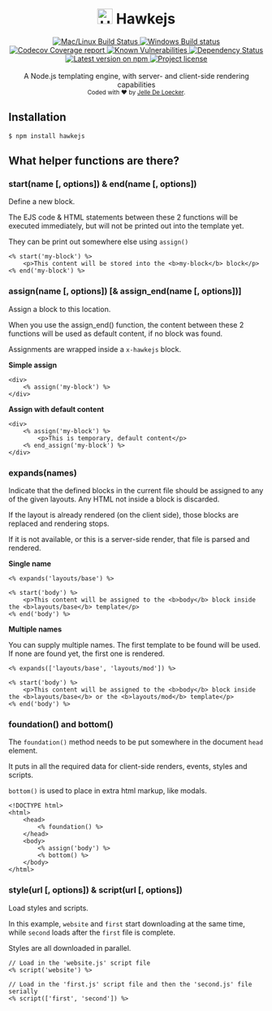 <h1 align="center">
  <img src="https://protoblast.develry.be/media/static/hawkejs-small.png" width=30 alt="Hawkejs logo"/>
  <b>Hawkejs</b>
</h1>
<div align="center">
  <!-- CI - TravisCI -->
  <a href="https://travis-ci.org/11ways/hawkejs">
    <img src="https://travis-ci.org/11ways/hawkejs.svg?branch=master" alt="Mac/Linux Build Status" />
  </a>

  <!-- CI - AppVeyor -->
  <a href="https://ci.appveyor.com/project/skerit/hawkejs">
    <img src="https://img.shields.io/appveyor/ci/skerit/hawkejs/master.svg?label=Windows" alt="Windows Build status" />
  </a>

  <!-- Coverage - Codecov -->
  <a href="https://codecov.io/gh/11ways/hawkejs">
    <img src="https://img.shields.io/codecov/c/github/11ways/hawkejs/master.svg" alt="Codecov Coverage report" />
  </a>

  <!-- DM - Snyk -->
  <a href="https://snyk.io/test/github/skerit/hawkejs?targetFile=package.json">
    <img src="https://snyk.io/test/github/skerit/hawkejs/badge.svg?targetFile=package.json" alt="Known Vulnerabilities" />
  </a>

  <!-- DM - David -->
  <a href="https://david-dm.org/11ways/hawkejs">
    <img src="https://david-dm.org/11ways/hawkejs/status.svg" alt="Dependency Status" />
  </a>
</div>

<div align="center">
  <!-- Version - npm -->
  <a href="https://www.npmjs.com/package/hawkejs">
    <img src="https://img.shields.io/npm/v/hawkejs.svg" alt="Latest version on npm" />
  </a>

  <!-- License - MIT -->
  <a href="https://github.com/11ways/hawkejs#license">
    <img src="https://img.shields.io/github/license/11ways/hawkejs.svg" alt="Project license" />
  </a>
</div>
<br>
<div align="center">
  A Node.js templating engine, with server- and client-side rendering capabilities
</div>
<div align="center">
  <sub>
    Coded with ❤️ by <a href="#authors">Jelle De Loecker</a>.
  </sub>
</div>


## Installation

    $ npm install hawkejs

## What helper functions are there?

### start(name [, options]) & end(name [, options])

Define a new block.

The EJS code & HTML statements between these 2 functions will be executed immediately, but will not be printed out into the template yet.

They can be print out somewhere else using `assign()`

```ejs
<% start('my-block') %>
	<p>This content will be stored into the <b>my-block</b> block</p>
<% end('my-block') %>
```

### assign(name [, options]) [& assign_end(name [, options])]

Assign a block to this location.

When you use the assign_end() function, the content between these 2 functions will be used as default content, if no block was found.

Assignments are wrapped inside a `x-hawkejs` block.

**Simple assign**

```ejs
<div>
	<% assign('my-block') %>
</div>
```

**Assign with default content**

```ejs
<div>
	<% assign('my-block') %>
		<p>This is temporary, default content</p>
	<% end_assign('my-block') %>
</div>
```

### expands(names)

Indicate that the defined blocks in the current file should be assigned to any of the given layouts. Any HTML not inside a block is discarded.

If the layout is already rendered (on the client side), those blocks are replaced and rendering stops.

If it is not available, or this is a server-side render, that file is parsed and rendered.

**Single name**

```ejs
<% expands('layouts/base') %>

<% start('body') %>
	<p>This content will be assigned to the <b>body</b> block inside the <b>layouts/base</b> template</p>
<% end('body') %>
```

**Multiple names**

You can supply multiple names. The first template to be found will be used.
If none are found yet, the first one is rendered.

```ejs
<% expands(['layouts/base', 'layouts/mod']) %>

<% start('body') %>
	<p>This content will be assigned to the <b>body</b> block inside the <b>layouts/base</b> or the <b>layouts/mod</b> template</p>
<% end('body') %>
```

### foundation() and bottom()

The `foundation()` method needs to be put somewhere in the document `head` element.

It puts in all the required data for client-side renders, events, styles and scripts.

`bottom()` is used to place in extra html markup, like modals.

```ejs
<!DOCTYPE html>
<html>
	<head>
		<% foundation() %>
	</head>
	<body>
		<% assign('body') %>
		<% bottom() %>
	</body>
</html>
```

### style(url [, options]) & script(url [, options])

Load styles and scripts.

In this example, `website` and `first` start downloading at the same time, while `second` loads after the `first` file is complete.

Styles are all downloaded in parallel.

```ejs
// Load in the 'website.js' script file
<% script('website') %>

// Load in the 'first.js' script file and then the 'second.js' file serially
<% script(['first', 'second']) %>
```
